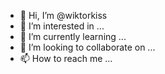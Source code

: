 - 👋 Hi, I’m @wiktorkiss
- 👀 I’m interested in ...
- 🌱 I’m currently learning ...
- 💞️ I’m looking to collaborate on ...
- 📫 How to reach me ...

<!---
wiktorkiss/wiktorkiss is a ✨ special ✨ repository because its `README.md` (this file) appears on your GitHub profile.
You can click the Preview link to take a look at your changes.
--->
